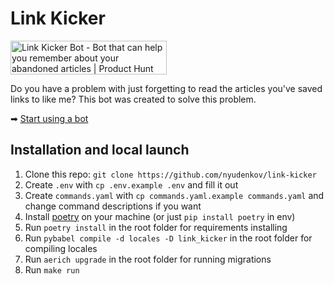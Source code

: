 # Link Kicker

<a href="https://www.producthunt.com/posts/link-kicker-bot?utm_source=badge-featured&utm_medium=badge&utm_souce=badge-link&#0045;kicker&#0045;bot" target="_blank"><img src="https://api.producthunt.com/widgets/embed-image/v1/featured.svg?post_id=356346&theme=light" alt="Link&#0032;Kicker&#0032;Bot - Bot&#0032;that&#0032;can&#0032;help&#0032;you&#0032;remember&#0032;about&#0032;your&#0032;abandoned&#0032;articles | Product Hunt" style="width: 250px; height: 54px;" width="250" height="54" /></a>

Do you have a problem with just forgetting to read the articles you've saved links to like me? 
This bot was created to solve this problem.

➡ [Start using a bot](https://t.me/link_kicker_bot)

## Installation and local launch
1. Clone this repo: `git clone https://github.com/nyudenkov/link-kicker`
2. Create `.env` with `cp .env.example .env` and fill it out
3. Create `commands.yaml` with `cp commands.yaml.example commands.yaml` and change command descriptions if you want
4. Install [poetry](https://python-poetry.org/) on your machine (or just `pip install poetry` in env)
5. Run `poetry install` in the root folder for requirements installing
6. Run `pybabel compile -d locales -D link_kicker` in the root folder for compiling locales
7. Run `aerich upgrade` in the root folder for running migrations
8. Run `make run`
